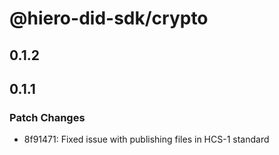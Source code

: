 # @hiero-did-sdk/crypto

## 0.1.2

## 0.1.1

### Patch Changes

- 8f91471: Fixed issue with publishing files in HCS-1 standard
